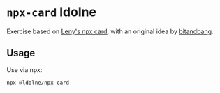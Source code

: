 # `npx-card` ldolne
Exercise based on [Leny's npx card](https://github.com/leny/npxcard), with an original idea by [bitandbang](https://github.com/bnb/bitandbang).

## Usage
Use via npx:

```
npx @ldolne/npx-card
```

